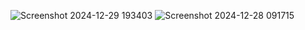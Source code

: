 ![Screenshot 2024-12-29 193403](https://github.com/user-attachments/assets/cc9533a7-16ac-475f-9e73-8e0519d510c6)
![Screenshot 2024-12-28 091715](https://github.com/user-attachments/assets/129c5d3b-f88a-4c73-be98-292243f1e88a)
